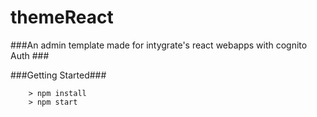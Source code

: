 # themeReact


###An admin template made for intygrate's react webapps  with cognito Auth ###


###Getting Started###

```
	> npm install
	> npm start
```
